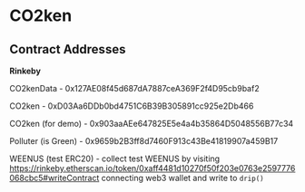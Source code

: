 # CO2ken

## Contract Addresses

**Rinkeby**

CO2kenData - 0x127AE08f45d687dA7887ceA369F2f4D95cb9baf2

CO2ken - 0xD03Aa6DDb0bd4751C6B39B305891cc925e2Db466

CO2ken (for demo) - 0x903aaAEe647825E5e4a4b35864D5048556B77c34

Polluter (is Green) - 0x9659b2B3ff8d7460F913c43Be41819907a459B17

WEENUS (test ERC20) - collect test WEENUS by visiting https://rinkeby.etherscan.io/token/0xaff4481d10270f50f203e0763e2597776068cbc5#writeContract connecting web3 wallet and write to `drip()`

